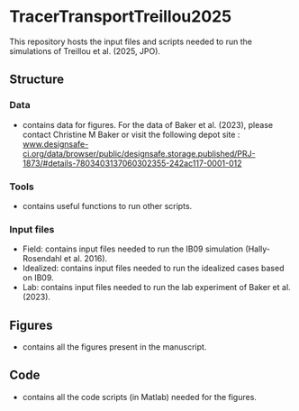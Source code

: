 # TracerTransportTreillou2025
This repository hosts the input files and scripts needed to run the simulations of Treillou et al. (2025, JPO). 

## Structure
### Data
  - contains data for figures. For the data of Baker et al. (2023), please contact Christine M Baker or visit the following depot site : www.designsafe-ci.org/data/browser/public/designsafe.storage.published/PRJ-1873/#details-7803403137060302355-242ac117-0001-012

### Tools 
  - contains useful functions to run other scripts.

### Input files
  - Field: contains input files needed to run the IB09 simulation (Hally-Rosendahl et al. 2016).
  - Idealized: contains input files needed to run the idealized cases based on IB09.
  - Lab: contains input files needed to run the lab experiment of Baker et al. (2023).

## Figures
  - contains all the figures present in the manuscript.

## Code
  - contains all the code scripts (in Matlab) needed for the figures.
